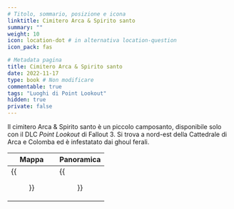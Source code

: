 ```yaml
---
# Titolo, sommario, posizione e icona
linktitle: Cimitero Arca & Spirito santo
summary: ""
weight: 10
icon: location-dot # in alternativa location-question
icon_pack: fas

# Metadata pagina
title: Cimitero Arca & Spirito santo
date: 2022-11-17
type: book # Non modificare
commentable: true
tags: "Luoghi di Point Lookout"
hidden: true
private: false 
---
```



Il cimitero Arca & Spirito santo è un piccolo camposanto, disponibile solo con il DLC *Point Lookout* di Fallout 3. Si trova a nord-est della Cattedrale di Arca e Colomba ed è infestatato dai ghoul ferali. 

| Mappa                      | Panoramica                       |
| -------------------------- | -------------------------------- |
| {{<figure src="fo3/Ark_&_Dove_Resting_Grounds.webp">}}| {{<figure src="fo3/Ark_Dove_RG_loc.webp">}}|

